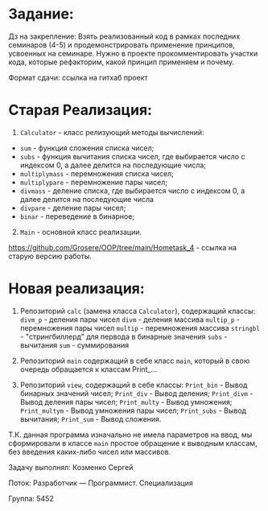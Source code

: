 # Задание:
Дз на закрепление:
Взять реализованный код в рамках последних семинаров (4-5) и продемонстрировать применение принципов,
усвоенных на семинаре. Нужно в проекте прокомментировать участки кода, которые
рефакторим, какой принцип применяем и почему.

Формат сдачи: ссылка на гитхаб проект

# Старая Реализация:

1. `Calculator` - класс релизующий методы вычислений:

* `sum` - функция сложения списка чисел; 
* `subs` - функция вычитания списка чисел, где выбирается число с индексом 0, а далее делится на последующие числа;  
* `multiplymass` - перемножения списка чисел; 
* `multiplypare` - перемножение пары чисел;
* `divmass` - деление списка, где выбирается число с индексом 0, а далее делится на последующие числа
* `divpare` - деление пары чисел; 
* `binar` - переведение в бинарное; 
 
2. `Main` - основной класс реализации.

https://github.com/Grosere/OOP/tree/main/Hometask_4 - ссылка на старую версию работы.

# Новая реализация:

1. Репозиторий `calc` (замена класса `Calculator`), содержащий классы:
`divm_p` - деления пары чисел
`divm` - деления массива
`multip_p` - перемножения пары чисел
`multip` - перемножения массива
`stringbl` - "стрингбиллерд" для первода в бинарные значения
`subs` - вычитания
`sum` - суммирования

2. Репозиторий `main` содержащий в себе класс `main`, который в свою очередь обращается к классам Print_... 

3. Репозиторий `view`, содержащий в себе классы:
`Print_bin` - Вывод бинарных значений чисел;
`Print_div` - Вывод деления;
`Print_divm` - Вывод деления пары чисел;
`Print_multy` - Вывод умножения;
`Print_multym` - Вывод умножения пары чисел;
`Print_subs` - Вывод вычитания;
`Print_sum` - Вывод сложения.

Т.К. данная программа изначально не имела параметров на ввод, мы сформировали в классе `main` простое обращение к выводным классам, без введения каких-либо чисел или массивов.

Задачу выполнял: Козменко Сергей

Поток: Разработчик — Программист. Специализация

Группа: 5452
